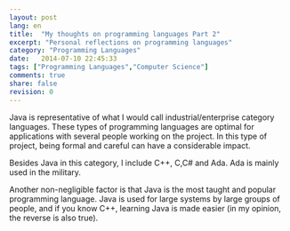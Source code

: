 ```yaml
---
layout: post
lang: en
title:  "My thoughts on programming languages Part 2"
excerpt: "Personal reflections on programming languages"
category: "Programming Languages"
date:   2014-07-10 22:45:33
tags: ["Programming Languages","Computer Science"]
comments: true
share: false
revision: 0
---
```


Java is representative of what I would call industrial/enterprise category languages. These types of programming languages are optimal for applications with several people working on the project. In this type of project, being formal and careful can have a considerable impact.
 
Besides Java in this category, I include C++, C,C# and Ada. Ada is mainly used in the military.

Another non-negligible factor is that Java is the most taught and popular programming language. Java is used for large systems by large groups of people, and if you know C++, learning Java is made easier (in my opinion, the reverse is also true).